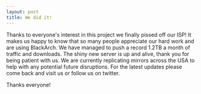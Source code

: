 ```yaml
---
layout: post
title: We did it!
---
```


Thanks to everyone's interest in this project we finally pissed off our ISP! It makes us happy to know that so many people appreciate our hard work and are using BlackArch. We have managed to push a record 1.2TB a month of traffic and downloads. The shiny new server is up and alive, thank you for being patient with us. We are currently replicating mirrors across the USA to help with any potential future disruptions. For the latest updates please come back and visit us or follow us on twitter.

Thanks everyone!